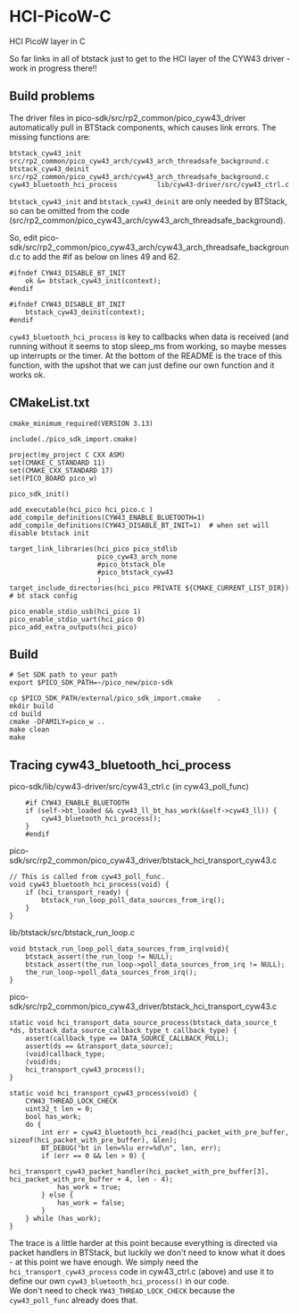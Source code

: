 # HCI-PicoW-C
HCI PicoW layer in C

So far links in all of btstack just to get to the HCI layer of the CYW43 driver - work in progress there!!   

## Build problems

The driver files in pico-sdk/src/rp2_common/pico_cyw43_driver automatically pull in BTStack components, which causes link errors.
The missing functions are:    

```
btstack_cyw43_init                   src/rp2_common/pico_cyw43_arch/cyw43_arch_threadsafe_background.c
btstack_cyw43_deinit                 src/rp2_common/pico_cyw43_arch/cyw43_arch_threadsafe_background.c
cyw43_bluetooth_hci_process          lib/cyw43-driver/src/cyw43_ctrl.c
```

```btstack_cyw43_init``` and  ```btstack_cyw43_deinit``` are only needed by BTStack, so can be omitted from the code (src/rp2_common/pico_cyw43_arch/cyw43_arch_threadsafe_background).

So, edit pico-sdk/src/rp2_common/pico_cyw43_arch/cyw43_arch_threadsafe_background.c to add the #if as below on lines 49 and 62.   

```
#ifndef CYW43_DISABLE_BT_INIT
    ok &= btstack_cyw43_init(context);
#endif

#ifndef CYW43_DISABLE_BT_INIT
    btstack_cyw43_deinit(context);
#endif
```

```cyw43_bluetooth_hci_process``` is key to callbacks when data is received (and running without it seems to stop sleep_ms from working, so maybe messes up interrupts or the timer.   At the bottom of the README is the trace of this function, with the upshot that we can just define our own function and it works ok.    





## CMakeList.txt

```
cmake_minimum_required(VERSION 3.13)

include(./pico_sdk_import.cmake)

project(my_project C CXX ASM)
set(CMAKE_C_STANDARD 11)
set(CMAKE_CXX_STANDARD 17)
set(PICO_BOARD pico_w)

pico_sdk_init()

add_executable(hci_pico hci_pico.c )
add_compile_definitions(CYW43_ENABLE_BLUETOOTH=1)
add_compile_definitions(CYW43_DISABLE_BT_INIT=1)  # when set will disable btstack init

target_link_libraries(hci_pico pico_stdlib
                      pico_cyw43_arch_none
                      #pico_btstack_ble
                      #pico_btstack_cyw43
                      )
target_include_directories(hci_pico PRIVATE ${CMAKE_CURRENT_LIST_DIR}) # bt stack config

pico_enable_stdio_usb(hci_pico 1)
pico_enable_stdio_uart(hci_pico 0)
pico_add_extra_outputs(hci_pico)
```

## Build

```
# Set SDK path to your path
export $PICO_SDK_PATH=~/pico_new/pico-sdk

cp $PICO_SDK_PATH/external/pico_sdk_import.cmake    .
mkdir build
cd build
cmake -DFAMILY=pico_w ..
make clean
make

```

## Tracing cyw43_bluetooth_hci_process

pico-sdk/lib/cyw43-driver/src/cyw43_ctrl.c (in cyw43_poll_func)
```
    #if CYW43_ENABLE_BLUETOOTH
    if (self->bt_loaded && cyw43_ll_bt_has_work(&self->cyw43_ll)) {
        cyw43_bluetooth_hci_process();
    }
    #endif
```


pico-sdk/src/rp2_common/pico_cyw43_driver/btstack_hci_transport_cyw43.c
```
// This is called from cyw43_poll_func.
void cyw43_bluetooth_hci_process(void) {
    if (hci_transport_ready) {
        btstack_run_loop_poll_data_sources_from_irq();
    }
}
```

lib/btstack/src/btstack_run_loop.c
```
void btstack_run_loop_poll_data_sources_from_irq(void){
    btstack_assert(the_run_loop != NULL);
    btstack_assert(the_run_loop->poll_data_sources_from_irq != NULL);
    the_run_loop->poll_data_sources_from_irq();
}
```

pico-sdk/src/rp2_common/pico_cyw43_driver/btstack_hci_transport_cyw43.c
```
static void hci_transport_data_source_process(btstack_data_source_t *ds, btstack_data_source_callback_type_t callback_type) {
    assert(callback_type == DATA_SOURCE_CALLBACK_POLL);
    assert(ds == &transport_data_source);
    (void)callback_type;
    (void)ds;
    hci_transport_cyw43_process();
}
```

```
static void hci_transport_cyw43_process(void) {
    CYW43_THREAD_LOCK_CHECK
    uint32_t len = 0;
    bool has_work;
    do {
        int err = cyw43_bluetooth_hci_read(hci_packet_with_pre_buffer, sizeof(hci_packet_with_pre_buffer), &len);
        BT_DEBUG("bt in len=%lu err=%d\n", len, err);
        if (err == 0 && len > 0) {
            hci_transport_cyw43_packet_handler(hci_packet_with_pre_buffer[3], hci_packet_with_pre_buffer + 4, len - 4);
            has_work = true;
        } else {
            has_work = false;
        }
    } while (has_work);
}
```

The trace is a little harder at this point because everything is directed via packet handlers in BTStack, but luckily we don't need to know what it does - at this point we have enough. We simply need the ```hci_transport_cyw43_process``` code in cyw43_ctrl.c (above) and use it to define our own ```cyw43_bluetooth_hci_process()``` in our code.   
We don't need to check ```YW43_THREAD_LOCK_CHECK``` because the ```cyw43_poll_func``` already does that.   




